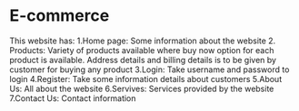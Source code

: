 # E-commerce
This website has:
1.Home page: Some information about the website
2. Products: Variety of products available where buy now option for each product is available. Address details and billing details is to be given by customer for buying any product
3.Login: Take username and password to login
4.Register: Take some information details about customers
5.About Us: All about the website
6.Servives: Services provided by the website
7.Contact Us: Contact information 

  
